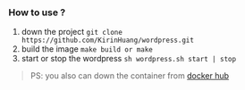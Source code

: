 ### How to use ? ###
  1. down the project
    `git clone https://github.com/KirinHuang/wordpress.git`
  2. build the image
    `make build or make`
  3. start or stop the wordpress
    `sh wordpress.sh start | stop`

>    PS: you also can down the container from [docker hub](https://registry.hub.docker.com/u/kirinhuang/wordpress/)

